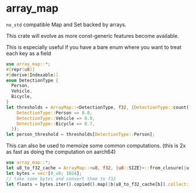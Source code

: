 # array_map
`no_std` compatible Map and Set backed by arrays.

This crate will evolve as more const-generic features become available.

This is especially useful if you have a bare enum where you want to treat each key as a field
 ```rust
 use array_map::*;
 #[repr(u8)]
 #[derive(Indexable)]
 enum DetectionType {
   Person,
   Vehicle,
   Bicycle,
 }
 let thresholds = ArrayMap::<DetectionType, f32, {DetectionType::count()}>::from_closure(|dt| match dt {
     DetectionType::Person => 0.8,
     DetectionType::Vehicle => 0.9,
     DetectionType::Bicycle => 0.7,
   });
 let person_threshold = thresholds[DetectionType::Person];
 ```
This can also be used to memoize some common computations.
(this is 2x as fast as doing the computation on aarch64)
 ```rust
 use array_map::*;
 let u8_to_f32_cache = ArrayMap::<u8, f32, {u8::SIZE}>::from_closure(|u|f32::from(*u) / 255.0);
 let bytes = vec![0_u8; 1024];
 // take some bytes and convert them to f32
 let floats = bytes.iter().copied().map(|b|u8_to_f32_cache[b]).collect::<Vec<_>>();
 ```